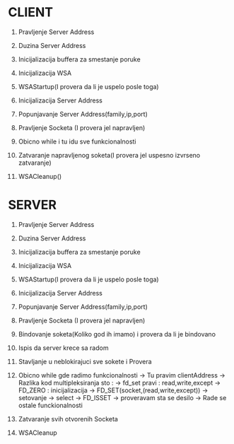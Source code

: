 # CLIENT

 1. Pravljenje Server Address 

 2. Duzina Server Address

 3. Inicijalizacija buffera za smestanje poruke
    
 4. Inicijalizacija WSA
    
 5. WSAStartup(I provera da li je uspelo posle toga)

 6. Inicijalizacija Server Address

 7. Popunjavanje Server Address(family,ip,port)

 8. Pravljenje Socketa (I provera jel napravljen)

 9. Obicno while i tu idu sve funkcionalnosti

 10. Zatvaranje napravljenog soketa(I provera jel uspesno izvrseno zatvaranje)

 11. WSACleanup()


# SERVER

 1. Pravljenje Server Address 

 2. Duzina Server Address

 3. Inicijalizacija buffera za smestanje poruke
    
 4. Inicijalizacija WSA
    
 5. WSAStartup(I provera da li je uspelo posle toga)

 6. Inicijalizacija Server Address
    
 7. Popunjavanje Server Address(family,ip,port)

 8. Pravljenje Socketa (I provera jel napravljen)

 9. Bindovanje soketa(Koliko god ih imamo) i provera da li je bindovano

 10. Ispis da server krece sa radom


 11. Stavljanje u neblokirajuci sve sokete i Provera

 12. Obicno while gde radimo funkcionalnosti 
    -> Tu pravim clientAddress
    -> Razlika kod multipleksiranja sto : 
                                        -> fd_set pravi : read,write,except 
                                        -> FD_ZERO : inicijalizacija
                                        -> FD_SET(socket,(read,write,except)) -> setovanje
                                        -> select 
                                        -> FD_ISSET -> proveravam sta se desilo
                                        -> Rade se ostale funckionalnosti

 14. Zatvaranje svih otvorenih Socketa

 15. WSACleanup
